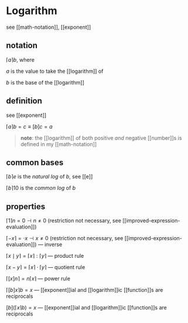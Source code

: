 # Logarithm

see [[math-notation]], [[exponent]]

## notation

$\lceil a \rceil b$, where

$a$ is the value to take the [[logarithm]] of

$b$ is the base of the [[logarithm]]

## definition

see [[exponent]]

$\lceil a \rceil b = c \equiv [b]c = a$

> **note**: the [[logarithm]] of both positive _and_ negative [[number]]s is defined in my [[math-notation]]

## common bases

$\lceil b \rceil e$ is the _natural log_ of $b$, see [[e]]

$\lceil b \rceil 10$ is the _common log_ of $b$

## properties

$\lceil 1 \rceil n = 0 \dashv n \ne 0$ (restriction not necessary, see [[improved-expression-evaluation]])

$\lceil -x \rceil = \cdot x \dashv x \ne 0$ (restriction not necessary, see [[improved-expression-evaluation]]) &mdash; inverse

$\lceil x \mid y \rceil = \lceil x \rceil : \lceil y \rceil$ &mdash; product rule

$\lceil x - y \rceil = \lceil x \rceil \cdot \lceil y \rceil$ &mdash; quotient rule

$\lceil [x]n \rceil = n \lceil x \rceil$ &mdash; power rule

$\lceil [b]x \rceil b = x$ &mdash; [[exponent]]ial and [[logarithm]]ic [[function]]s are reciprocals

$[b](\lceil x \rceil b) = x$ &mdash; [[exponent]]ial and [[logarithm]]ic [[function]]s are reciprocals
